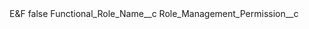 <?xml version="1.0" encoding="UTF-8"?>
<CustomMetadata xmlns="http://soap.sforce.com/2006/04/metadata" xmlns:xsi="http://www.w3.org/2001/XMLSchema-instance">
    <label>E&amp;F</label>
    <protected>false</protected>
    <values>
        <field>Functional_Role_Name__c</field>
        <value xsi:nil="true"/>
    </values>
    <values>
        <field>Role_Management_Permission__c</field>
        <value xsi:nil="true"/>
    </values>
</CustomMetadata>
